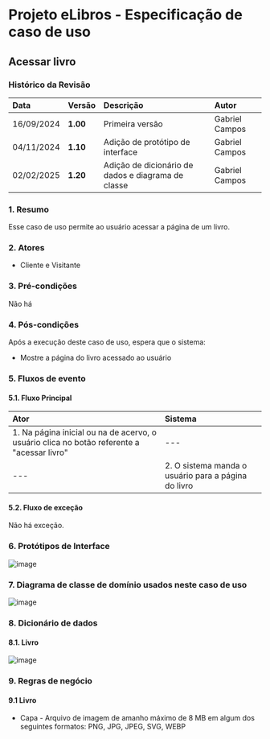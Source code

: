 # Projeto eLibros - Especificação de caso de uso

##  Acessar livro

### Histórico da Revisão 
|  Data  | Versão | Descrição | Autor |
|:-------|:-------|:----------|:------|
| 16/09/2024 | **1.00** | Primeira versão  | Gabriel Campos |
| 04/11/2024 | **1.10** | Adição de protótipo de interface  | Gabriel Campos |
| 02/02/2025 | **1.20** | Adição de dicionário de dados e diagrama de classe  | Gabriel Campos |



### 1. Resumo 
Esse caso de uso permite ao usuário acessar a página de um livro.

### 2. Atores 
- Cliente e Visitante

### 3. Pré-condições
Não há
  
### 4. Pós-condições
Após a execução deste caso de uso, espera que o sistema:
- Mostre a página do livro acessado ao usuário

### 5. Fluxos de evento

#### 5.1. Fluxo Principal 
|  Ator  | Sistema |
|:-------|:------- |
|1. Na página inicial ou na de acervo, o usuário clica no botão referente a "acessar livro"| --- |
| --- |2. O sistema manda o usuário para a página do livro | 


#### 5.2. Fluxo de exceção

Não há exceção.

### 6. Protótipos de Interface

![image](https://github.com/user-attachments/assets/327413a7-5a7a-4b2f-a4c5-9d5f5756b4ff)


### 7. Diagrama de classe de domínio usados neste caso de uso

![image](https://github.com/user-attachments/assets/32408104-9456-4428-b0fd-09f7117703bb)


### 8. Dicionário de dados

#### 8.1. Livro
![image](https://github.com/user-attachments/assets/45677599-e73b-480d-b9d6-b40771648e70)

### 9. Regras de negócio

#### 9.1 Livro
- Capa - Arquivo de imagem de amanho máximo de 8 MB em algum dos seguintes formatos: PNG, JPG, JPEG, SVG, WEBP

